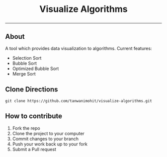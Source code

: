 <h1 align="center"> Visualize Algorithms </h>

---
## About
A tool which provides data visualization to algorithms. Current features:
* Selection Sort
* Bubble Sort
* Optimized Bubble Sort
* Merge Sort

## Clone Directions
``` git clone https://github.com/tanwanimohit/visualize-algorithms.git ```

## How to contribute
1. Fork the repo
2. Clone the project to your computer
3. Commit changes to your branch
4. Push your work back up to your fork
5. Submit a Pull request
